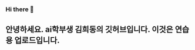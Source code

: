 ### Hi there 👋

## 안녕하세요. ai학부생 김희동의 깃허브입니다. 이것은 연습용 업로드입니다.

<!--
**Kim-Hui-Dong/Kim-Hui-Dong** is a ✨ _special_ ✨ repository because its `README.md` (this file) appears on your GitHub profile.

Here are some ideas to get you started:

- 🔭 I’m currently working on ...
- 🌱 I’m currently learning ...
- 👯 I’m looking to collaborate on ...
- 🤔 I’m looking for help with ...
- 💬 Ask me about ...
- 📫 How to reach me: ...
- 😄 Pronouns: ...
- ⚡ Fun fact: ...
-->
